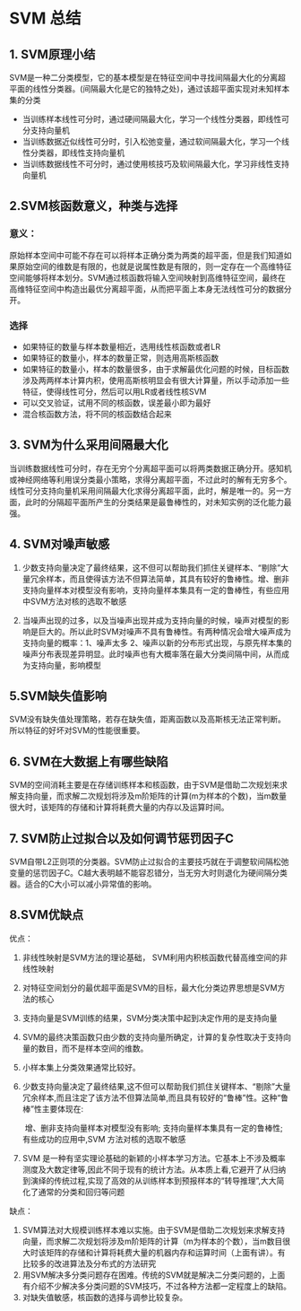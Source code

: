 # SVM 总结

## 1. SVM原理小结

SVM是一种二分类模型，它的基本模型是在特征空间中寻找间隔最大化的分离超平面的线性分类器。(间隔最大化是它的独特之处)，通过该超平面实现对未知样本集的分类

* 当训练样本线性可分时，通过硬间隔最大化，学习一个线性分类器，即线性可分支持向量机
* 当训练数据近似线性可分时，引入松弛变量，通过软间隔最大化，学习一个线性分类器，即线性支持向量机
* 当训练数据线性不可分时，通过使用核技巧及软间隔最大化，学习非线性支持向量机

## 2.SVM核函数意义，种类与选择

### 意义：

原始样本空间中可能不存在可以将样本正确分类为两类的超平面，但是我们知道如果原始空间的维数是有限的，也就是说属性数是有限的，则一定存在一个高维特征空间能够将样本划分。SVM通过核函数将输入空间映射到高维特征空间，最终在高维特征空间中构造出最优分离超平面，从而把平面上本身无法线性可分的数据分开。

### 选择

* 如果特征的数量与样本数量相近，选用线性核函数或者LR
* 如果特征的数量小，样本的数量正常，则选用高斯核函数
* 如果特征的数量小，样本的数量很多，由于求解最优化问题的时候，目标函数涉及两两样本计算内积，使用高斯核明显会有很大计算量，所以手动添加一些特征，使得线性可分，然后可以用LR或者线性核SVM
* 可以交叉验证，试用不同的核函数，误差最小即为最好
* 混合核函数方法，将不同的核函数结合起来

## 3. SVM为什么采用间隔最大化

当训练数据线性可分时，存在无穷个分离超平面可以将两类数据正确分开。感知机或神经网络等利用误分类最小策略，求得分离超平面，不过此时的解有无穷多个。线性可分支持向量机采用间隔最大化求得分离超平面，此时，解是唯一的。另一方面，此时的分隔超平面所产生的分类结果是最鲁棒性的，对未知实例的泛化能力最强。

## 4. SVM对噪声敏感

1. 少数支持向量决定了最终结果，这不但可以帮助我们抓住关键样本、“剔除”大量冗余样本，而且使得该方法不但算法简单，其具有较好的鲁棒性。增、删非支持向量样本对模型没有影响，支持向量样本集具有一定的鲁棒性，有些应用中SVM方法对核的选取不敏感

2. 当噪声出现的过多，以及当噪声出现并成为支持向量的时候，噪声对模型的影响是巨大的。所以此时SVM对噪声不具有鲁棒性。有两种情况会增大噪声成为支持向量的概率：1、噪声太多 2、噪声以新的分布形式出现，与原先样本集的噪声分布表现差异明显。此时噪声也有大概率落在最大分类间隔中间，从而成为支持向量，影响模型

## 5.SVM缺失值影响

SVM没有缺失值处理策略，若存在缺失值，距离函数以及高斯核无法正常判断。所以特征的好坏对SVM的性能很重要。

## 6. SVM在大数据上有哪些缺陷

SVM的空间消耗主要是在存储训练样本和核函数，由于SVM是借助二次规划来求解支持向量，而求解二次规划将涉及m阶矩阵的计算(m为样本的个数)，当m数量很大时，该矩阵的存储和计算将耗费大量的内存以及运算时间。

## 7. SVM防止过拟合以及如何调节惩罚因子C

SVM自带L2正则项的分类器。SVM防止过拟合的主要技巧就在于调整软间隔松弛变量的惩罚因子C。C越大表明越不能容忍错分，当无穷大时则退化为硬间隔分类器。适合的C大小可以减小异常值的影响。

## 8.SVM优缺点

优点：

1. 非线性映射是SVM方法的理论基础， SVM利用内积核函数代替高维空间的非线性映射

2. 对特征空间划分的最优超平面是SVM的目标，最大化分类边界思想是SVM方法的核心

3. 支持向量是SVM训练的结果，SVM分类决策中起到决定作用的是支持向量

4. SVM的最终决策函数只由少数的支持向量所确定，计算的复杂性取决于支持向量的数目，而不是样本空间的维数。

5. 小样本集上分类效果通常比较好。

6. 少数支持向量决定了最终结果,这不但可以帮助我们抓住关键样本、“剔除”大量冗余样本,而且注定了该方法不但算法简单,而且具有较好的“鲁棒”性。这种“鲁棒”性主要体现在:

   ​	增、删非支持向量样本对模型没有影响; 支持向量样本集具有一定的鲁棒性; 有些成功的应用中,SVM 方法对核的选取不敏感

7. SVM 是一种有坚实理论基础的新颖的小样本学习方法。它基本上不涉及概率测度及大数定律等,因此不同于现有的统计方法。从本质上看,它避开了从归纳到演绎的传统过程,实现了高效的从训练样本到预报样本的“转导推理”,大大简化了通常的分类和回归等问题

缺点：

1. SVM算法对大规模训练样本难以实施。由于SVM是借助二次规划来求解支持向量，而求解二次规划将涉及m阶矩阵的计算（m为样本的个数），当m数目很大时该矩阵的存储和计算将耗费大量的机器内存和运算时间（上面有讲）。有比较多的改进算法及分布式的方法研究
2. 用SVM解决多分类问题存在困难。传统的SVM就是解决二分类问题的，上面有介绍不少解决多分类问题的SVM技巧，不过各种方法都一定程度上的缺陷。
3. 对缺失值敏感，核函数的选择与调参比较复杂。


